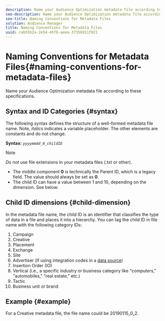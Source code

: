 ```yaml
---
description: Name your Audience Optimization metadata file according to these specifications.
seo-description: Name your Audience Optimization metadata file according to these specifications.
seo-title: Naming Conventions for Metadata Files
solution: Audience Manager
title: Naming Conventions for Metadata Files
uuid: cab55b2a-2e54-45f6-aeea-3735b911f821
---
```


# Naming Conventions for Metadata Files{#naming-conventions-for-metadata-files}

Name your Audience Optimization metadata file according to these specifications.

## Syntax and ID Categories {#syntax}

The following syntax defines the structure of a well-formed metadata file name. Note, *italics* indicates a variable placeholder. The other elements are constants and do not change.

**Syntax:** *`yyyymmdd_0_childID`*

>[!NOTE]
>
>*Do not* use file extensions in your metadata files (.txt or other).

<!--In the name syntax, you'll notice a parent ID variable. Don't confuse it with the parent ID used in the [metadata file contents](../../../reporting/audience-optimization-reports/metadata-files-intro/metadata-file-contents.md#concept_5E422498650E40FD9744ABF290750107). These 2 variables seem similar, but they represent different things:-->

* The middle component **0** is technically the Parent ID, which is a legacy field. The value should always be set as **0**.
* The child ID can have a value between 1 and 10, depending on the dimension. See below:

## Child ID dimensions {#child-dimension}

In the metadata file name, the child ID is an identifier that classifies the type of data in a file and places it into a hierarchy. You can tag the child ID in file name with the following category IDs:

1. Campaign
1. Creative
1. Placement
1. Exchange
1. Site
1. Advertiser (if using integration codes in a [data source](../../../features/data-sources/manage-datasources.md#details))
1. Insertion Order (IO)
1. Vertical (i.e., a specific industry or business category like "computers," "automobiles," "real estate," etc.)
1. Tactic
1. Business unit or brand

## Example {#example}

For a Creative metadata file, the file name could be 20190115_0_2.

<!--Let's take a look at how you would use these IDs in a metadata file name. As an example, say your data file consists of campaign creatives. In this case, the campaign is a parent object and the creatives are child objects because they belong to, or are contained by, the campaign. As a result, you'd choose the following IDs for the metadata file name:

* Parent ID: `1` 
* Child ID: `2`

Your metadata file name would look like this: `20150827_1_2`

Sometimes, you might have data that does not belong to a parent object. Whenever this is the case, select ID 0 for the parent ID. In this case, your file title would look like this: `20150827_0_2`. -->
